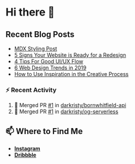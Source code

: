 # Hi there 👋

<!--### 🔭 What I’m currently working on: -->

## Recent Blog Posts

<!-- BLOG-POST-LIST:START -->
- [MDX Styling Post](
            https://bornwhitfield-git-develop.darkristy.vercel.app/posts/mdx-styling
          )
- [5 Signs Your Website is Ready for a Redesign](
            https://bornwhitfield-git-develop.darkristy.vercel.app/posts/5-signs-your-website-is-ready-for-a-redesign
          )
- [4 Tips For Good UI/UX Flow](
            https://bornwhitfield-git-develop.darkristy.vercel.app/posts/4-tips-for-good-ui-ux-flow
          )
- [6 Web Design Trends in 2019](
            https://bornwhitfield-git-develop.darkristy.vercel.app/posts/6-web-design-trends-in-2019
          )
- [How to Use Inspiration in the Creative Process](
            https://bornwhitfield-git-develop.darkristy.vercel.app/posts/how-to-use-inspiration-in-the-creative-process
          )
<!-- BLOG-POST-LIST:END -->

### :zap: Recent Activity

<!--START_SECTION:activity-->

1. 🎉 Merged PR [#1](https://github.com//darkristy/bornwhitfield-api/pull/1) in [darkristy/bornwhitfield-api](https://github.com//darkristy/bornwhitfield-api)
2. 🎉 Merged PR [#1](https://github.com//darkristy/og-serverless/pull/1) in [darkristy/og-serverless](https://github.com//darkristy/og-serverless)
<!--END_SECTION:activity-->

<!--**More on [bornwhitfield.space](https://bornwhitfield.space/)** -->

## 📫 Where to Find Me

- **[Instagram](https://www.instagram.com/bornwhitfield/)**
- **[Dribbble](https://dribbble.com/bornwhitfield)**
<!-- - **[Behance](https://bornwhitfield.space/)** -->

<!--
**darkristy/darkristy** is a ✨ _special_ ✨ repository because its `README.md` (this file) appears on your GitHub profile.

Here are some ideas to get you started:

- 🔭 I’m currently working on ...
- 🌱 I’m currently learning ...
- 👯 I’m looking to collaborate on ...
- 🤔 I’m looking for help with ...
- 💬 Ask me about ...
- 📫 How to reach me: ...
- 😄 Pronouns: ...
- ⚡ Fun fact: ...
-->
